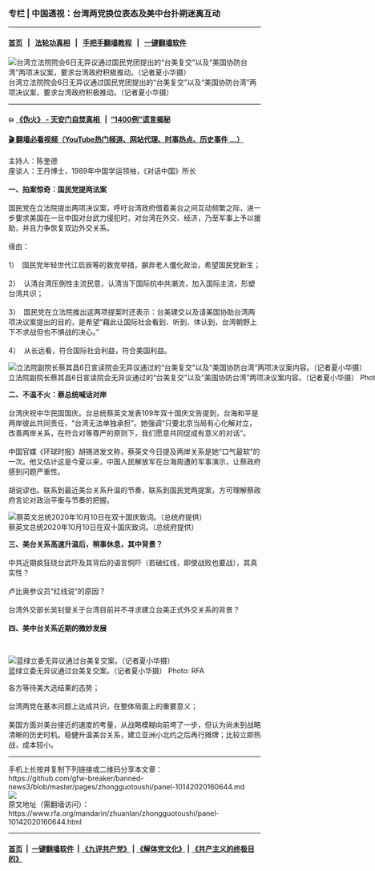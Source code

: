 ### 专栏 | 中国透视：台湾两党换位表态及美中台扑朔迷离互动
------------------------

#### [首页](https://github.com/gfw-breaker/banned-news3/blob/master/README.md) &nbsp;&nbsp;|&nbsp;&nbsp; [法轮功真相](https://github.com/begood0513/basic/blob/master/README.md)  &nbsp;&nbsp;|&nbsp;&nbsp; [手把手翻墙教程](https://github.com/gfw-breaker/guides/wiki)  &nbsp;&nbsp;|&nbsp;&nbsp; [一键翻墙软件](https://github.com/gfw-breaker/nogfw/blob/master/README.md)  



<div id="headerimg">
 <img alt="台湾立法院院会6日无异议通过国民党团提出的“台美复交”以及“美国协防台湾”两项决议案，要求台湾政府积极推动。（记者夏小华摄）" src="https://www.rfa.org/mandarin/yataibaodao/gangtai/hx-10062020111029.html/1.png/@@images/30eb0958-1a6b-4976-aa6a-499d2c524aa8.png" title="台湾立法院院会6日无异议通过国民党团提出的“台美复交”以及“美国协防台湾”两项决议案，要求台湾政府积极推动。（记者夏小华摄）"/>
 <div id="headerimgcontents">
  <div id="headerimgcaption">
   <span>
    台湾立法院院会6日无异议通过国民党团提出的“台美复交”以及“美国协防台湾”两项决议案，要求台湾政府积极推动。（记者夏小华摄）
   </span>
   <!-- zoomattribute -->
  </div>
  <!-- headerimgcaption -->
 </div>
 <!-- headerimagecontents -->
</div>

<hr/>


#### 💥 [《伪火》 - 天安门自焚真相 ](http://158.247.195.190:10000/videos/blog/weihuo.html)&nbsp; |&nbsp; [“1400例”谎言揭秘  ](http://158.247.195.190:10000/videos/blog/jiexi1400.html)

#### [ 🎬  翻墙必看视频（YouTube热门频道、网站代理、时事热点、历史事件 ...）](https://github.com/gfw-breaker/links/blob/master/banned.md)

<div id="storytext">
 <div>
  <div class="slot_header">
  </div>
 </div>
 <p>
  主持人：陈奎德
  <br/>
  座谈人：王丹博士，1989年中国学运领袖，《对话中国》所长
  <br/>
  <br/>
  <b>
   一、拍案惊奇：国民党提两法案
  </b>
  <br/>
  <br/>
  国民党在立法院提出两项决议案，呼吁台湾政府借着美台之间互动频繁之际，进一步要求美国在一旦中国对台武力侵犯时，对台湾在外交、经济，乃至军事上予以援助，并且力争恢复双边外交关系。
  <br/>
  <br/>
  缘由：
  <br/>
  <br/>
  1）  国民党年轻世代江启辰等的救党举措，摒弃老人僵化政治，希望国民党新生；
  <br/>
  <br/>
  2）  认清台湾压倒性主流民意，认清当下国际抗中共潮流，加入国际主流，形塑台湾共识；
  <br/>
  <br/>
  3）  国民党在立法院推出这两项提案时还表示：台美建交以及请美国协助台湾两项决议案提出的目的，是希望“藉此让国际社会看到、听到、体认到，台湾朝野上下不求战但也不惧战的决心。”
  <br/>
  <br/>
  4）  从长远看，符合国际社会利益，符合美国利益。
 </p>
 <p>
  <div class="image-inline captioned" style="width:1280px;">
   <div style="width:1280px;">
    <img alt="立法院副院长蔡其昌6日宣读院会无异议通过的“台美复交”以及“美国协防台湾”两项决议案内容。（记者夏小华摄）" src="https://www.rfa.org/mandarin/yataibaodao/gangtai/hx-10062020111029.html/2.png" title="立法院副院长蔡其昌6日宣读院会无异议通过的“台美复交”以及“美国协防台湾”两项决议案内容。（记者夏小华摄）"/>
   </div>
   <div class="image-caption">
    <span style="width:1280px;">
     立法院副院长蔡其昌6日宣读院会无异议通过的“台美复交”以及“美国协防台湾”两项决议案内容。（记者夏小华摄）
    </span>
    <span class="copyright">
     Photo: RFA
    </span>
   </div>
  </div>
 </p>
 <p>
  <b>
   二、不温不火：蔡总统喊话对岸
   <br/>
  </b>
  <br/>
  台湾庆祝中华民国国庆。台总统蔡英文发表109年双十国庆文告提到，台海和平是两岸彼此共同责任，“台湾无法单独承担”。她强调“只要北京当局有心化解对立，改善两岸关系，在符合对等尊严的原则下，我们愿意共同促成有意义的对话”。
  <br/>
  <br/>
  中国官媒《环球时报》胡锡进发文称，蔡英文今日提及两岸关系是她“口气最软”的一次。他又估计这是今夏以来，中国人民解放军在台海周遭的军事演示，让蔡政府感到问题严重性。
  <br/>
  <br/>
  胡说谬也。联系到最近美台关系升温的节奏，联系到国民党两提案，方可理解蔡政府言论对政治平衡与节奏的把握。
 </p>
 <p>
  <div class="image-inline captioned" style="width:640px;">
   <div style="width:640px;">
    <img alt="蔡英文总统2020年10月10日在双十国庆致词。（总统府提供）" src="https://www.rfa.org/mandarin/yataibaodao/gangtai/hx1-10122020084618.html/2.jpg" title="蔡英文总统2020年10月10日在双十国庆致词。（总统府提供）"/>
   </div>
   <div class="image-caption">
    <span style="width:640px;">
     蔡英文总统2020年10月10日在双十国庆致词。（总统府提供）
    </span>
    <span class="copyright">
    </span>
   </div>
  </div>
 </p>
 <p>
  <b>
   三、美台关系高速升温后，稍事休息，其中背景？
  </b>
  <br/>
  <br/>
  中共近期疯狂绕台武吓及其背后的语言恫吓（若破红线，即使战败也要战），其真实性？
  <br/>
  <br/>
  卢比奥参议员“红线说”的原因？
  <br/>
  <br/>
  台湾外交部长吴钊燮关于台湾目前并不寻求建立台美正式外交关系的背景？
  <br/>
  <br/>
  <b>
   四、美中台关系近期的微妙发展
  </b>
 </p>
 <p>
  <b>
  </b>
  <br/>
  <div class="image-inline captioned" style="width:640px;">
   <div style="width:640px;">
    <img alt="蓝绿立委无异议通过台美复交案。（记者夏小华摄）" src="https://www.rfa.org/mandarin/yataibaodao/gangtai/hx-10062020111029.html/3.png" title="蓝绿立委无异议通过台美复交案。（记者夏小华摄）"/>
   </div>
   <div class="image-caption">
    <span style="width:640px;">
     蓝绿立委无异议通过台美复交案。（记者夏小华摄）
    </span>
    <span class="copyright">
     Photo: RFA
    </span>
   </div>
  </div>
 </p>
 <p>
  各方等待美大选结果的态势；
  <br/>
  <br/>
  台湾两党在基本问题上达成共识，在整体局面上的重要意义；
  <br/>
  <br/>
  美国方面对美台接近的速度的考量，从战略模糊向前垮了一步，但认为尚未到战略清晰的历史时机。稳健升温美台关系，建立亚洲小北约之后再行摊牌；比较立即热战，成本较小。
 </p>
</div>

<hr/>
手机上长按并复制下列链接或二维码分享本文章：<br/>
https://github.com/gfw-breaker/banned-news3/blob/master/pages/zhongguotoushi/panel-10142020160644.md <br/>
<a href='https://github.com/gfw-breaker/banned-news3/blob/master/pages/zhongguotoushi/panel-10142020160644.md'><img src='https://github.com/gfw-breaker/banned-news3/blob/master/pages/zhongguotoushi/panel-10142020160644.md.png'/></a> <br/>
原文地址（需翻墙访问）：https://www.rfa.org/mandarin/zhuanlan/zhongguotoushi/panel-10142020160644.html


------------------------
#### [首页](https://github.com/gfw-breaker/banned-news3/blob/master/README.md) &nbsp;|&nbsp; [一键翻墙软件](https://github.com/gfw-breaker/nogfw/blob/master/README.md) &nbsp;| [《九评共产党》](https://github.com/gfw-breaker/9ping.md/blob/master/README.md#九评之一评共产党是什么) | [《解体党文化》](https://github.com/gfw-breaker/jtdwh.md/blob/master/README.md) | [《共产主义的终极目的》](https://github.com/gfw-breaker/gczydzjmd.md/blob/master/README.md)


<img src='http://gfw-breaker.win/banned-news3/pages/zhongguotoushi/panel-10142020160644.md' width='0px' height='0px'/>
